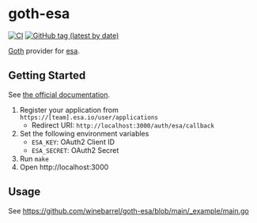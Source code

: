 # goth-esa

[![CI](https://github.com/winebarrel/goth-esa/actions/workflows/ci.yml/badge.svg)](https://github.com/winebarrel/goth-esa/actions/workflows/ci.yml)
[![GitHub tag (latest by date)](https://img.shields.io/github/v/tag/winebarrel/goth-esa)](https://github.com/winebarrel/goth-esa/tags)

[Goth](https://github.com/markbates/goth) provider for [esa](https://docs.esa.io/posts/102#OAuth%E3%82%92%E5%88%A9%E7%94%A8%E3%81%97%E3%81%9F%E8%AA%8D%E5%8F%AF%E3%83%95%E3%83%AD%E3%83%BC).

## Getting Started

See [the official documentation](https://docs.esa.io/posts/102#OAuth%E3%82%92%E5%88%A9%E7%94%A8%E3%81%97%E3%81%9F%E8%AA%8D%E5%8F%AF%E3%83%95%E3%83%AD%E3%83%BC).

1. Register your application from `https://[team].esa.io/user/applications`
    * Redirect URI: `http://localhost:3000/auth/esa/callback`
1. Set the following environment variables
    * `ESA_KEY`: OAuth2 Client ID
    * `ESA_SECRET`: OAuth2 Secret
1. Run `make`
1. Open http://localhost:3000

## Usage

See https://github.com/winebarrel/goth-esa/blob/main/_example/main.go
